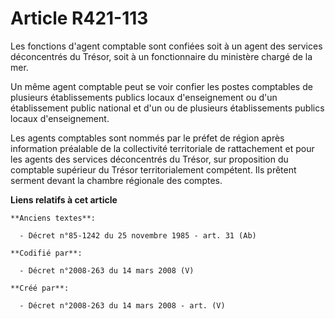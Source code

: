 # Article R421-113

Les fonctions d'agent comptable sont confiées soit à un agent des services déconcentrés du Trésor, soit à un fonctionnaire du
ministère chargé de la mer.

Un même agent comptable peut se voir confier les postes comptables de plusieurs établissements publics locaux d'enseignement
ou d'un établissement public national et d'un ou de plusieurs établissements publics locaux d'enseignement.

Les agents comptables sont nommés par le préfet de région après information préalable de la collectivité territoriale de
rattachement et pour les agents des services déconcentrés du Trésor, sur proposition du comptable supérieur du Trésor
territorialement compétent. Ils prêtent serment devant la chambre régionale des comptes.

**Liens relatifs à cet article**

	**Anciens textes**:

	  - Décret n°85-1242 du 25 novembre 1985 - art. 31 (Ab)

	**Codifié par**:

	  - Décret n°2008-263 du 14 mars 2008 (V)

	**Créé par**:

	  - Décret n°2008-263 du 14 mars 2008 - art. (V)
